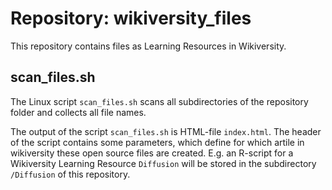 # Repository: wikiversity_files
This repository contains files as Learning Resources in Wikiversity.

## scan_files.sh
The Linux script `scan_files.sh` scans all subdirectories of the repository folder and collects all file names. 

The output of the script `scan_files.sh` is HTML-file `index.html`. The header of the script contains some parameters, which define for which artile in wikiversity these open source files are created. E.g. an R-script for a Wikiversity Learning Resource `Diffusion` will be stored in the subdirectory `/Diffusion` of this repository.
